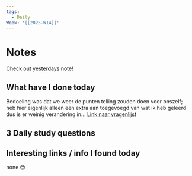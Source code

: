 ```yaml
---
tags:
  - Daily
Week: '[[2025-W14]]'
---
```

# Notes
Check out [yesterdays](2025-04-03) note!
## What have I done today
Bedoeling was dat we weer de punten telling zouden doen voor onszelf; heb hier eigenlijk alleen een extra aan toegevoegd van wat ik heb geleerd dus is er weinig verandering in...
[Link naar vragenlijst](obsidian://open?vault=HvA-brain&file=Daily%20notes%2F2025-02-28)
## 3 Daily study questions

## Interesting links / info I found today
none 😔